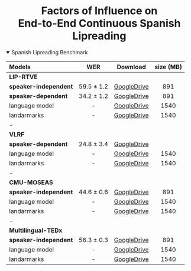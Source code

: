 <h1 align="center">Factors of Influence on <br/> End-to-End Continuous Spanish Lipreading</h1>

<details open>
<summary>Spanish Lipreading Benchmark</summary>

<p> </p>
  
|            Models          |     WER    |               Download               |  size (MB)  |
|:---------------------------|:----------:|:------------------------------------:|:-----------:|
|  **LIP-RTVE**              |            
|  **speaker-independent**   | 59.5 ± 1.2 | [GoogleDrive](http://bit.ly/40EAtyX) |     891     |
|  **speaker-dependent**     | 34.2 ± 1.2 | [GoogleDrive](http://bit.ly/40EAtyX) |     891     |
|  language model            |     -      | [GoogleDrive](http://bit.ly/40EAtyX) |     1540    |
|  landarmarks               |     -      | [GoogleDrive](http://bit.ly/40EAtyX) |     1540    |
|  -                         |            |                                      |             |
|  **VLRF**                  |
|  **speaker-dependent**     | 24.8 ± 3.4 | [GoogleDrive](http://bit.ly/40EAtyX) |             |
|  language model            |     -      | [GoogleDrive](http://bit.ly/40EAtyX) |     1540    |
|  landarmarks               |     -      | [GoogleDrive](http://bit.ly/40EAtyX) |     1540    |
|  -                         |            |                                      |             |
|  **CMU-MOSEAS**            |
|  **speaker-independent**   | 44.6 ± 0.6 | [GoogleDrive](http://bit.ly/3yRSXAn) |     891     |
|  language model            |     -      | [GoogleDrive](http://bit.ly/40EAtyX) |     1540    |
|  landarmarks               |     -      | [GoogleDrive](http://bit.ly/40EAtyX) |     1540    |
|  -                         |            |                                      |             |
|  **Multilingual-TEDx**     |
|  **speaker-independent**   | 56.3 ± 0.3 | [GoogleDrive](http://bit.ly/3yRSXAn) |     891     |
|  language model            |     -      | [GoogleDrive](http://bit.ly/40EAtyX) |     1540    |
|  landarmarks               |     -      | [GoogleDrive](http://bit.ly/40EAtyX) |     1540    |

</details>
